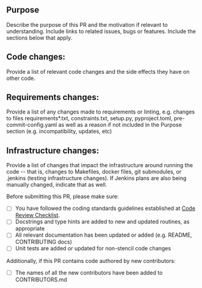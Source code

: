 
## Purpose

Describe the purpose of this PR and the motivation if relevant to understanding. Include links to related issues, bugs or features. Include the sections below that apply.

## Code changes:
Provide a list of relevant code changes and the side effects they have on other code.

## Requirements changes:
Provide a list of any changes made to requirements or linting, e.g. changes to files requirements*.txt, constraints.txt, setup.py, pyproject.toml, pre-commit-config.yaml as well as a reason if not included in the Purpose section (e.g. incompatibility, updates, etc)

## Infrastructure changes:
Provide a list of changes that impact the infrastructure around running the code -- that is, changes to Makefiles, docker files, git submodules, or .jenkins (testing infrastructure changes). If Jenkins plans are also being manually changed, indicate that as well.

Before submitting this PR, please make sure:

- [ ] You have followed the coding standards guidelines established at [Code Review Checklist](https://paper.dropbox.com/doc/Code-Review-Checklist--BD7zigBMAhMZAPkeNENeuU2UAg-IlsYffZgTwyKEylty7NhY).
- [ ] Docstrings and type hints are added to new and updated routines, as appropriate
- [ ] All relevant documentation has been updated or added (e.g. README, CONTRIBUTING docs)
- [ ] Unit tests are added or updated for non-stencil code changes

Additionally, if this PR contains code authored by new contributors:

- [ ] The names of all the new contributors have been added to CONTRIBUTORS.md

